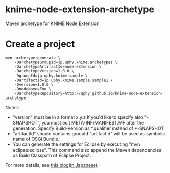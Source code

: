# knime-node-extension-archetype

Maven archetype for KNIME Node Extension

# Create a project

    mvn archetype:generate \
        -DarchetypeGroupId=jp.uphy.knime.archetypes \
        -DarchetypeArtifactId=node-extension \
        -DarchetypeVersion=1.0.0 \
        -DgroupId=jp.uphy.knime.sample \
        -DartifactId=jp.uphy.knime.sample.sample1 \
        -Dversion=1.0.0 \
        -DnodeName=Foo \
        -DarchetypeRepository=http://uphy.github.io/knime-node-extension-archetype

Notes:

- "version" must be in a format x.y.z
  If you'd like to specify also "-SNAPSHOT", you must edit META-INF/MANIFEST.MF after the generation.
  Specify Build-Version as *.qualifier instead of *-SNAPSHOT
- "artifactId" should contains groupId
  "artifactId" will be used as symbolic name of OSGi Bundle.
- You can generate the settings for Eclipse by executing "mvn eclipse:eclipse".
  This command also append the Maven dependencies as Build Classpath of Eclipse Project.


For more details, see [this blog(in Japanese)](http://uphy.hatenablog.com/entry/knime-extension-maven)
